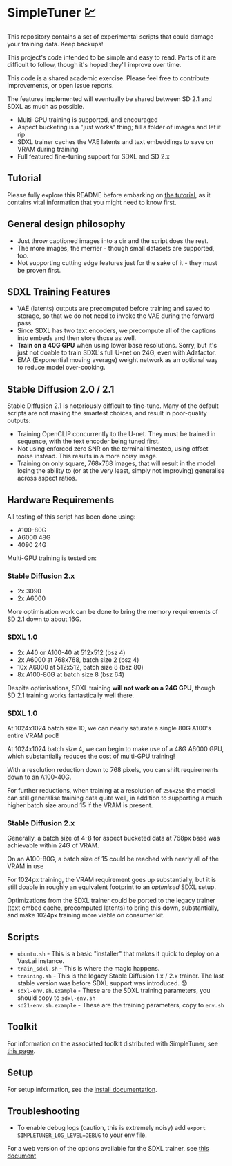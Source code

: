 # SimpleTuner 💹

This repository contains a set of experimental scripts that could damage your training data. Keep backups!

This project's code intended to be simple and easy to read. Parts of it are difficult to follow, though it's hoped they'll improve over time.

This code is a shared academic exercise. Please feel free to contribute improvements, or open issue reports.

The features implemented will eventually be shared between SD 2.1 and SDXL as much as possible.

* Multi-GPU training is supported, and encouraged
* Aspect bucketing is a "just works" thing; fill a folder of images and let it rip
* SDXL trainer caches the VAE latents and text embeddings to save on VRAM during training
* Full featured fine-tuning support for SDXL and SD 2.x

## Tutorial

Please fully explore this README before embarking on [the tutorial](/TUTORIAL.md), as it contains vital information that you might need to know first.

## General design philosophy

* Just throw captioned images into a dir and the script does the rest.
* The more images, the merrier - though small datasets are supported, too.
* Not supporting cutting edge features just for the sake of it - they must be proven first.

## SDXL Training Features

* VAE (latents) outputs are precomputed before training and saved to storage, so that we do not need to invoke the VAE during the forward pass.
* Since SDXL has two text encoders, we precompute all of the captions into embeds and then store those as well.
* **Train on a 40G GPU** when using lower base resolutions. Sorry, but it's just not doable to train SDXL's full U-net on 24G, even with Adafactor.
* EMA (Exponential moving average) weight network as an optional way to reduce model over-cooking.

## Stable Diffusion 2.0 / 2.1

Stable Diffusion 2.1 is notoriously difficult to fine-tune. Many of the default scripts are not making the smartest choices, and result in poor-quality outputs:

* Training OpenCLIP concurrently to the U-net. They must be trained in sequence, with the text encoder being tuned first.
* Not using enforced zero SNR on the terminal timestep, using offset noise instead. This results in a more noisy image.
* Training on only square, 768x768 images, that will result in the model losing the ability to (or at the very least, simply not improving) generalise across aspect ratios.

## Hardware Requirements

All testing of this script has been done using:

* A100-80G
* A6000 48G
* 4090 24G

Multi-GPU training is tested on:

### Stable Diffusion 2.x

* 2x 3090
* 2x A6000

More optimisation work can be done to bring the memory requirements of SD 2.1 down to about 16G.

### SDXL 1.0

* 2x A40 or A100-40 at 512x512 (bsz 4)
* 2x A6000 at 768x768, batch size 2 (bsz 4)
* 10x A6000 at 512x512, batch size 8 (bsz 80)
* 8x A100-80G at batch size 8 (bsz 64)

Despite optimisations, SDXL training **will not work on a 24G GPU**, though SD 2.1 training works fantastically well there.

### SDXL 1.0

At 1024x1024 batch size 10, we can nearly saturate a single 80G A100's entire VRAM pool!

At 1024x1024 batch size 4, we can begin to make use of a 48G A6000 GPU, which substantially reduces the cost of multi-GPU training!

With a resolution reduction down to 768 pixels, you can shift requirements down to an A100-40G.

For further reductions, when training at a resolution of `256x256` the model can still generalise training data quite well, in addition to supporting a much higher batch size around 15 if the VRAM is present.

### Stable Diffusion 2.x

Generally, a batch size of 4-8 for aspect bucketed data at 768px base was achievable within 24G of VRAM.

On an A100-80G, a batch size of 15 could be reached with nearly all of the VRAM in use

For 1024px training, the VRAM requirement goes up substantially, but it is still doable in roughly an equivalent footprint to an _optimised_ SDXL setup.

Optimizations from the SDXL trainer could be ported to the legacy trainer (text embed cache, precomputed latents) to bring this down, substantially, and make 1024px training more viable on consumer kit.

## Scripts

* `ubuntu.sh` - This is a basic "installer" that makes it quick to deploy on a Vast.ai instance.
* `train_sdxl.sh` - This is where the magic happens.
* `training.sh` - This is the legacy Stable Diffusion 1.x / 2.x trainer. The last stable version was before SDXL support was introduced. 😞
* `sdxl-env.sh.example` - These are the SDXL training parameters, you should copy to `sdxl-env.sh`
* `sd21-env.sh.example` - These are the training parameters, copy to `env.sh`

## Toolkit

For information on the associated toolkit distributed with SimpleTuner, see [this page](/toolkit/README.md).

## Setup

For setup information, see the [install documentation](/INSTALL.md).

## Troubleshooting

* To enable debug logs (caution, this is extremely noisy) add `export SIMPLETUNER_LOG_LEVEL=DEBUG` to your env file.

For a web version of the options available for the SDXL trainer, see [this document](/OPTIONS.md)